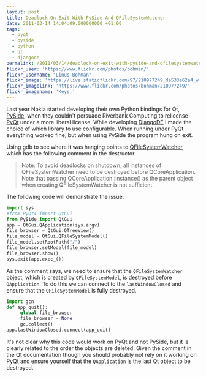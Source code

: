 ```yaml
---
layout: post
title: Deadlock On Exit With PySide And QFileSystemWatcher
date: 2011-03-14 14:04:09.000000000 +01:00
tags:
  - pyqt
  - pyside
  - python
  - qt
  - djangode
permalink: /2011/03/14/deadlock-on-exit-with-pyside-and-qfilesystemwatcher/
flickr_user: 'https://www.flickr.com/photos/bohman/'
flickr_username: "Linus Bohman"
flickr_image: 'https://live.staticflickr.com/97/210977249_da533e62a4_w.jpg'
flickr_imagelink: 'https://www.flickr.com/photos/bohman/210977249/'
flickr_imagename: 'Keys.'
---
```

Last year Nokia started developing their own Python bindings for Qt,
[PySide](http://www.pyside.org), when they couldn't persuade Riverbank Computing to relicense
[PyQt](http://www.riverbankcomputing.co.uk/software/pyqt/intro) under a more liberal license. While
developing [DjangoDE](http://www.djangode.com) I made the choice of which library to use
configurable. When running under PyQt everything worked fine, but when using PySide the program hung on exit.

Using gdb to see where it was hanging points to
[QFileSystemWatcher](http://doc.qt.nokia.com/4.7/qfilesystemwatcher.html), which has the following comment in
the destructor.

> Note: To avoid deadlocks on shutdown, all instances of QFileSystemWatcher need to be destroyed
> before QCoreApplication. Note that passing QCoreApplication::instance() as the parent object
> when creating QFileSystemWatcher is not sufficient.

The following code will demonstrate the issue.

```python
import sys
#from PyQt4 import QtGui
from PySide import QtGui
app = QtGui.QApplication(sys.argv)
file_browser = QtGui.QTreeView()
file_model = QtGui.QFileSystemModel()
file_model.setRootPath("/")
file_browser.setModel(file_model)
file_browser.show()
sys.exit(app.exec_())
```

As the comment says, we need to ensure that the `QFileSystemWatcher` object, which is created by
`QFileSystemModel`, is destroyed before `QApplication`. To do this we can connect to the
`lastWindowClosed` and ensure that the `QFileSystemModel` is fully destroyed.

```python
import gcn
def app_quit():
     global file_browser
     file_browser = None
     gc.collect()
app.lastWindowClosed.connect(app_quit)
```

It's not clear why this code would work on PyQt and not PySide, but it is clearly related to the order the
objects are deleted. Given the comment in the Qt documentation though you should probably not rely on it
working on PyQt and ensure yourself that the `QApplication` is the last Qt object to be destroyed.
